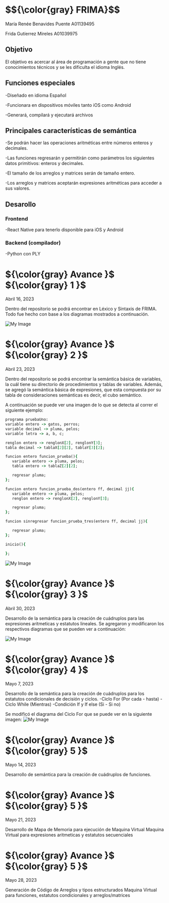 <h1>  $${\color{gray} FRIMA}$$ </h1> 
María Renée Benavides Puente A01139495

Frida Gutíerrez Mireles A01039975
 

<h2> Objetivo </h2>
El objetivo es acercar al área de programación a gente que no tiene conocimientos técnicos y se les dificulta el idioma Inglés. 


<h2> Funciones  especiales </h2>

-Diseñado en idioma Español

-Funcionara en dispositivos móviles tanto iOS como Android

-Generará, compilará y ejecutará archivos 


<h2> Principales características de semántica </h2> 

-Se podrán hacer las operaciones aritméticas entre números enteros y decimales.

-Las funciones regresarán y permitirán como parámetros los siguientes datos primitivos: enteros y decimales.

-El tamaño de los arreglos y matrices serán de tamaño entero.

-Los arreglos y matrices aceptarán expresiones aritméticas para acceder a sus valores.

<h2>  Desarollo </h2> 

<h3> Frontend </h3>

-React Native para tenerlo disponible para iOS y Android

<h3> Backend (compilador) </h3>

-Python con PLY



<h1>  ${\color{gray} Avance  }$  ${\color{gray} 1  }$</h1> 
Abril 16, 2023

Dentro del repositorio se podrá encontrar en Léxico y Sintaxis de FRIMA. Todo fue hecho con base a los diagramas mostrados a continuación. 

![My Image](src/Diagramas.png)

<h1>  ${\color{gray} Avance  }$  ${\color{gray} 2  }$</h1> 
Abril 23, 2023

Dentro del repositorio se podrá encontrar la semántica básica de variables, la cuál tiene su directorio de procedimientos y tablas de variables. Además, se agregó la semántica básica de expresiones, que esta compuesta por su tabla de consideraciones semánticas es decir, el cubo semántico.

A continuación se puede ver una imagen de lo que se detecta al correr el siguiente ejemplo: 

```ruby
programa pruebaUno:
variable entero -> gatos, perros;
variable decimal -> pluma, pelos;
variable letra -> a, b, c;

renglon entero -> renglonX[2], renglonY[3];
tabla decimal -> tablaX[2][2], tablaY[3][2];

funcion entero funcion_prueba(){
   variable entero -> pluma, pelos;
   tabla entero -> tablaZ[2][2];

   regresar pluma;
};

funcion entero funcion_prueba_dos(entero ff, decimal jj){
   variable entero -> pluma, pelos;
   renglon entero -> renglonX[2], renglonY[3];

   regresar pluma;
};

funcion sinregresar funcion_prueba_tres(entero ff, decimal jj){

   regresar pluma;
};

inicio(){

};
```

![My Image](src/Avance2.jpeg)



<h1>  ${\color{gray} Avance  }$  ${\color{gray} 3  }$</h1> 
Abril 30, 2023

Desarrollo de la semántica para la creación de cuádruplos para las expresiones aritmeticas y estatutos lineales. Se agregaron y modificaron los respectivos diagramas que se pueden ver a continuación:


![My Image](src/ActualizacionDiagramas.jpg)



<h1>  ${\color{gray} Avance  }$  ${\color{gray} 4  }$</h1> 
Mayo 7, 2023

Desarrollo de la semántica para la creación de cuádruplos para los estatutos condicionales de decisión y ciclos. 
-Ciclo For (Por cada - hasta)
-Ciclo While (Mientras)
-Condición If y If else (Si - Si no)

Se modificó el diagrama del Ciclo For que se puede ver en la siguiente imagen:
![My Image](src/ActualizacionDiagramasAvance4.jpg)

<h1>  ${\color{gray} Avance  }$  ${\color{gray} 5  }$</h1> 
Mayo 14, 2023

Desarrollo de semántica para la creación de cuádruplos de funciones. 

<h1>  ${\color{gray} Avance  }$  ${\color{gray} 5  }$</h1> 
Mayo 21, 2023

Desarrollo de Mapa de Memoria para ejecución de Maquina Virtual
Maquina Virtual para expresiones aritmeticas y estatutos secuenciales

<h1>  ${\color{gray} Avance  }$  ${\color{gray} 5  }$</h1> 
Mayo 28, 2023

Generación de Código de Arreglos y tipos estructurados
Maquina Virtual para funciones, estatutos condicionales y arreglos/matrices



